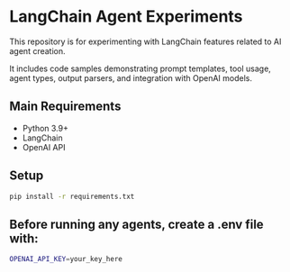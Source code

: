 # LangChain Agent Experiments

This repository is for experimenting with LangChain features related to AI agent creation.  

It includes code samples demonstrating prompt templates, tool usage, agent types, output parsers, and integration with OpenAI models.

## Main Requirements

- Python 3.9+
- LangChain
- OpenAI API

## Setup

```bash
pip install -r requirements.txt
```

## Before running any agents, create a .env file with:

```bash
OPENAI_API_KEY=your_key_here
```
